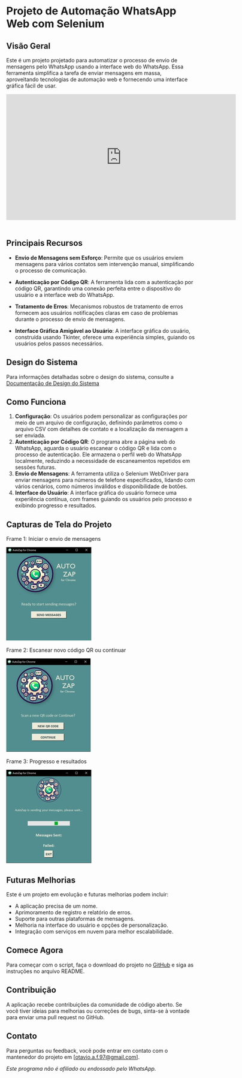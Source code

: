 # Projeto de Automação WhatsApp Web com Selenium

## Visão Geral
Este é um projeto projetado para automatizar o processo de envio de mensagens pelo WhatsApp usando a interface web do WhatsApp. Essa ferramenta simplifica a tarefa de enviar mensagens em massa, aproveitando tecnologias de automação web e fornecendo uma interface gráfica fácil de usar.

<iframe width="613,5" height="336" src="https://www.youtube.com/embed/QSXwGWvc7hk" title="" frameborder="0" allow="accelerometer; autoplay; clipboard-write; encrypted-media; gyroscope; picture-in-picture; web-share" allowfullscreen></iframe>
<br/><br/>

## Principais Recursos
* **Envio de Mensagens sem Esforço**: Permite que os usuários enviem mensagens para vários contatos sem intervenção manual, simplificando o processo de comunicação.

* **Autenticação por Código QR**: A ferramenta lida com a autenticação por código QR, garantindo uma conexão perfeita entre o dispositivo do usuário e a interface web do WhatsApp.

* **Tratamento de Erros**: Mecanismos robustos de tratamento de erros fornecem aos usuários notificações claras em caso de problemas durante o processo de envio de mensagens.

* **Interface Gráfica Amigável ao Usuário**: A interface gráfica do usuário, construída usando Tkinter, oferece uma experiência simples, guiando os usuários pelos passos necessários.

## Design do Sistema
Para informações detalhadas sobre o design do sistema, consulte a [Documentação de Design do Sistema](https://drive.google.com/file/d/1lTF7eJ6Bhiz5L5TS6W0eebdYFm27YX3b/view?usp=sharing "https://drive.google.com/file/d/1lTF7eJ6Bhiz5L5TS6W0eebdYFm27YX3b/view?usp=sharing") 

## Como Funciona
1. **Configuração**: Os usuários podem personalizar as configurações por meio de um arquivo de configuração, definindo parâmetros como o arquivo CSV com detalhes de contato e a localização da mensagem a ser enviada.
2. **Autenticação por Código QR**: O programa abre a página web do WhatsApp, aguarda o usuário escanear o código QR e lida com o processo de autenticação. Ele armazena o perfil web do WhatsApp localmente, reduzindo a necessidade de escaneamentos repetidos em sessões futuras.
3. **Envio de Mensagens**: A ferramenta utiliza o Selenium WebDriver para enviar mensagens para números de telefone especificados, lidando com vários cenários, como números inválidos e disponibilidade de botões.
4. **Interface do Usuário**: A interface gráfica do usuário fornece uma experiência contínua, com frames guiando os usuários pelo processo e exibindo progresso e resultados.

## Capturas de Tela do Projeto
Frame 1: Iniciar o envio de mensagens
 
<img src="images/Frame1.jpg?raw=true"/>
 
Frame 2: Escanear novo código QR ou continuar

<img src="images/Frame2.jpg?raw=true"/>

Frame 3: Progresso e resultados

<img src="images/Frame3.jpg?raw=true"/>

## Futuras Melhorias
Este é um projeto em evolução e futuras melhorias podem incluir:
* A aplicação precisa de um nome.
* Aprimoramento de registro e relatório de erros.
* Suporte para outras plataformas de mensagens.
* Melhoria na interface do usuário e opções de personalização.
* Integração com serviços em nuvem para melhor escalabilidade.

## Comece Agora
Para começar com o script, faça o download do projeto no [GitHub](http://www.github.com/otavio-coding/whatsappweb-automation/ "http://www.github.com/otavio-coding/whatsappweb-automation/") e siga as instruções no arquivo README.

## Contribuição
A aplicação recebe contribuições da comunidade de código aberto. Se você tiver ideias para melhorias ou correções de bugs, sinta-se à vontade para enviar uma pull request no GitHub.

## Contato
Para perguntas ou feedback, você pode entrar em contato com o mantenedor do projeto em [otavio.a.f.97@gmail.com].

*Este programa não é afiliado ou endossado pelo WhatsApp.*
